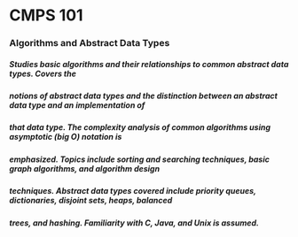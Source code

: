 # CMPS 101
### Algorithms and Abstract Data Types

##### Studies basic algorithms and their relationships to common abstract data types. Covers the
##### notions of abstract data types and the distinction between an abstract data type and an implementation of
##### that data type. The complexity analysis of common algorithms using asymptotic (big O) notation is
##### emphasized. Topics include sorting and searching techniques, basic graph algorithms, and algorithm design
##### techniques. Abstract data types covered include priority queues, dictionaries, disjoint sets, heaps, balanced
##### trees, and hashing. Familiarity with C, Java, and Unix is assumed.

